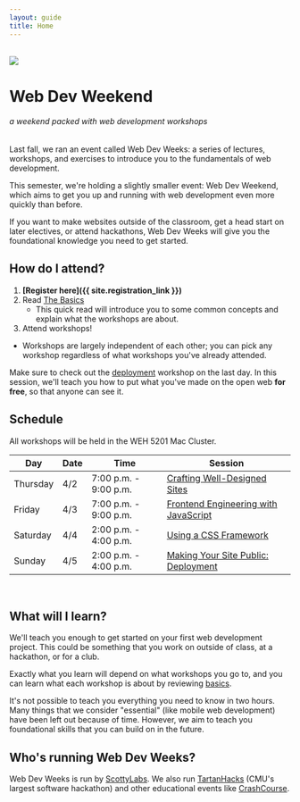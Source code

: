 ```yaml
---
layout: guide
title: Home
---
```


<br>

<img class="hero-logo" src="/wdw/assets/img/logo.svg">

# Web Dev Weekend

###### a weekend packed with web development workshops

Last fall, we ran an event called Web Dev Weeks: a series of lectures,
workshops, and exercises to introduce you to the fundamentals of web
development.

This semester, we're holding a slightly smaller event: Web Dev Weekend, which
aims to get you up and running with web development even more quickly than
before.

If you want to make websites outside of the classroom, get a head start on later
electives, or attend hackathons, Web Dev Weeks will give you the foundational
knowledge you need to get started.


## How do I attend?

1. __[Register here]({{ site.registration_link }})__
2. Read [The Basics][basics]
   - This quick read will introduce you to some common concepts and explain what
     the workshops are about.
3. Attend workshops!
  - Workshops are largely independent of each other; you can pick any workshop
  regardless of what workshops you've already attended.

Make sure to check out the [deployment][deployment] workshop on the last day. In
this session, we'll teach you how to put what you've made on the open web __for
free__, so that anyone can see it.


## Schedule

All workshops will be held in the WEH 5201 Mac Cluster.

| Day      | Date | Time                  | Session                                           |
| ---      | ---- | ----                  | -------                                           |
| Thursday | 4/2  | 7:00 p.m. - 9:00 p.m. | [Crafting Well-Designed Sites][design]            |
| Friday   | 4/3  | 7:00 p.m. - 9:00 p.m. | [Frontend Engineering with JavaScript][frontend]  |
| Saturday | 4/4  | 2:00 p.m. - 4:00 p.m. | [Using a CSS Framework][css]                      |
| Sunday   | 4/5  | 2:00 p.m. - 4:00 p.m. | [Making Your Site Public: Deployment][deployment] |

<br>


## What will I learn?

We'll teach you enough to get started on your first web development project.
This could be something that you work on outside of class, at a hackathon, or
for a club.

Exactly what you learn will depend on what workshops you go to, and you can
learn what each workshop is about by reviewing [basics][basics].

It's not possible to teach you everything you need to know in two hours. Many
things that we consider "essential" (like mobile web development) have been left
out because of time. However, we aim to teach you foundational skills that you
can build on in the future.


## Who's running Web Dev Weeks?

Web Dev Weeks is run by [ScottyLabs](http://scottylabs.org). We also run
[TartanHacks](http://tartanhacks.com/) (CMU's largest software hackathon) and
other educational events like
[CrashCourse](http://scottylabs.org/crashcourse/).

[basics]: basics/
[html]: html/
[css]: css/
[design]: design/
[frontend]: frontend/
[backend]: backend/
[deployment]: deployment/
